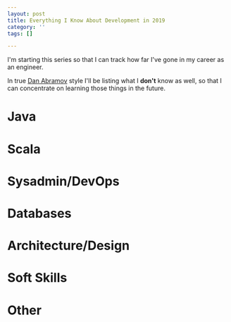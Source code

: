 ```yaml
---
layout: post
title: Everything I Know About Development in 2019
category: ''
tags: []

---
```

I'm starting this series so that I can track how far I've gone in my career as an engineer.

In true [Dan Abramov](https://overreacted.io/things-i-dont-know-as-of-2018/) style I'll be listing what I **don't** know as well, so that I can concentrate on learning those things in the future.

# Java

# Scala

# Sysadmin/DevOps

# Databases

# Architecture/Design

# Soft Skills

# Other